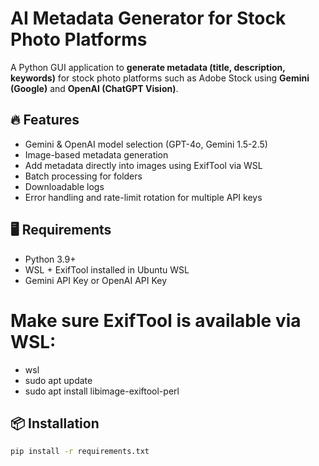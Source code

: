 # AI Metadata Generator for Stock Photo Platforms

A Python GUI application to **generate metadata (title, description, keywords)** for stock photo platforms such as Adobe Stock using **Gemini (Google)** and **OpenAI (ChatGPT Vision)**.

## 🔥 Features
- Gemini & OpenAI model selection (GPT-4o, Gemini 1.5-2.5)
- Image-based metadata generation
- Add metadata directly into images using ExifTool via WSL
- Batch processing for folders
- Downloadable logs
- Error handling and rate-limit rotation for multiple API keys

## 🖥️ Requirements

- Python 3.9+
- WSL + ExifTool installed in Ubuntu WSL
- Gemini API Key or OpenAI API Key

# Make sure ExifTool is available via WSL:
- wsl
- sudo apt update
- sudo apt install libimage-exiftool-perl

## 📦 Installation

```bash
pip install -r requirements.txt



